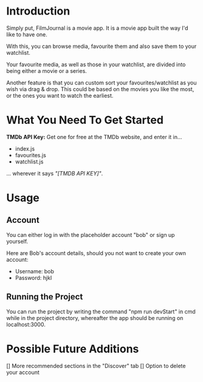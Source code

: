 # Introduction

Simply put, FilmJournal is a movie app. It is a movie app built the way I'd like to have one.

With this, you can browse media, favourite them and also save them to your watchlist.

Your favourite media, as well as those in your watchlist, are divided into being either a movie or a series.

Another feature is that you can custom sort your favourites/watchlist as you wish via drag & drop. This could be based on the movies you like the most, or the ones you want to watch the earliest.


# What You Need To Get Started

**TMDb API Key:** Get one for free at the TMDb website, and enter it in...

  - index.js
  - favourites.js
  - watchlist.js

... wherever it says _"[TMDB API KEY]"_.


# Usage

## Account

You can either log in with the placeholder account "bob" or sign up yourself.

Here are Bob's account details, should you not want to create your own account:
  - Username: bob
  - Password: hjkl


## Running the Project

You can run the project by writing the command "npm run devStart" in cmd while in the project directory, whereafter the app should be running on localhost:3000.


# Possible Future Additions

  [] More recommended sections in the "Discover" tab
  [] Option to delete your account
